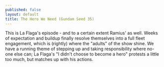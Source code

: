 ```yaml
---
published: false
layout: default
title: The Hero We Need (Gundam Seed 35)
---
```

This is La Flaga's episode - and to a certain extent Ramius' as well. Weeks of expectation and buildup finally resolve themselves into a full fleet engagement, which is (rightly) where the "adults" of the show shine. We have a running theme of stepping up and taking responsibility where no-one else can; La Flaga's "I didn't choose to become a hero" protests a little too much, but matches up with his actions.